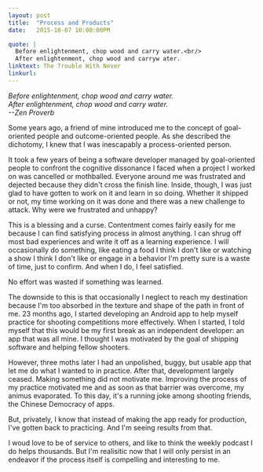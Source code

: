 ```yaml
---
layout: post
title:  "Process and Products"
date:   2015-10-07 10:00:00PM

quote: | 
  Before enlightenment, chop wood and carry water.<br/>
  After enlightenment, chop wood and carryw ater.
linktext: The Trouble With Never
linkurl: 
---
```


*Before enlightenment, chop wood and carry water.<br/>
  After enlightenment, chop wood and carry water.<br/>
  --Zen Proverb*

Some years ago, a friend of mine introduced me to the concept of goal-oriented people and outcome-oriented people. As she described the dichotomy, I knew that I was inescapably a process-oriented person.

It took a few years of being a software developer managed by goal-oriented people to confront the cognitive dissonance I faced when a project I worked on was cancelled or mothballed. Everyone around me was frustrated and dejected because they didn't cross the finish line. Inside, though, I was just glad to have gotten to work on it and learn in so doing. Whether it shipped or not, my time working on it was done and there was a new challenge to attack. Why were we frustrated and unhappy?

This is a blessing and a curse. Contentment comes fairly easily for me because I can find satisfying process in almost anything. I can shrug off most bad experiences and write it off as a learning experience. I will occasionally do something, like eating a food I think I don't like or watching a show I think I don't like or engage in a behavior I'm pretty sure is a waste of time, just to confirm. And when I do, I feel satisfied.

No effort was wasted if something was learned.

The downside to this is that occasionally I neglect to reach my destination because I'm too absorbed in the texture and shape of the path in front of me. 23 months ago, I started developing an Android app to help myself practice for shooting competitions more effectively. When I started, I told myself that this would be my first break as an independent developer: an app that was all mine. I thought I was motivated by the goal of shipping software and helping fellow shooters.

However, three moths later I had an unpolished, buggy, but usable app that let me do what I wanted to in practice. After that, development largely ceased. Making something did not motivate me. Improving the process of my practice motivated me and as soon as that barrier was overcome, my animus evaporated. To this day, it's a running joke among shooting friends, the Chinese Democracy of apps.

But, privately, I know that instead of making the app ready for production, I've gotten back to practicing. And I'm seeing results from that.

I woud love to be of service to others, and like to think the weekly podcast I do helps thousands. But I'm realisitic now that I will only persist in an endeavor if the process itself is compelling and interesting to me.